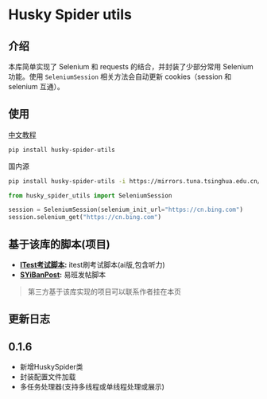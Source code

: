 # Husky Spider utils

## 介绍

本库简单实现了 Selenium 和 requests 的结合，并封装了少部分常用 Selenium 功能。使用 `SeleniumSession` 相关方法会自动更新
cookies（session 和 selenium 互通）。

## 使用

[中文教程](https://spider.yudream.online)

```bash
pip install husky-spider-utils
```

国内源

```bash
pip install husky-spider-utils -i https://mirrors.tuna.tsinghua.edu.cn/pypi/web/simple
```

```python
from husky_spider_utils import SeleniumSession

session = SeleniumSession(selenium_init_url="https://cn.bing.com")
session.selenium_get("https://cn.bing.com")
```

## 基于该库的脚本(项目)

- **[ITest考试脚本](https://github.com/YDHusky/itest):** itest刷考试脚本(ai版,包含听力)
- **[SYiBanPost](https://github.com/YDHusky/SYiBanPost):** 易班发帖脚本

> 第三方基于该库实现的项目可以联系作者挂在本页

## 更新日志

## 0.1.6

- 新增HuskySpider类
- 封装配置文件加载
- 多任务处理器(支持多线程或单线程处理或展示)